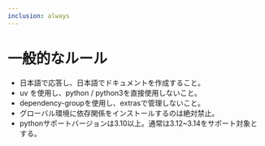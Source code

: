 ```yaml
---
inclusion: always
---
```


# 一般的なルール

- 日本語で応答し、日本語でドキュメントを作成すること。
- uv を使用し、python / python3を直接使用しないこと。
- dependency-groupを使用し、extrasで管理しないこと。
- グローバル環境に依存関係をインストールするのは絶対禁止。
- pythonサポートバージョンは3.10以上。通常は3.12~3.14をサポート対象とする。

<!------------------------------------------------------------------------------------
   Add rules to this file or a short description and have Kiro refine them for you.
   
   Learn about inclusion modes: https://kiro.dev/docs/steering/#inclusion-modes
-------------------------------------------------------------------------------------> 